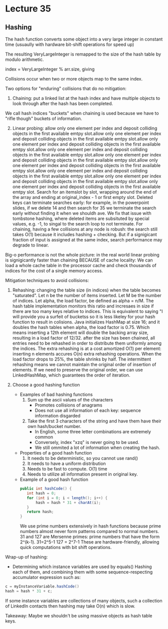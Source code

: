 # Lecture 35

## Hashing

The hash function converts some object into a very large integer in constant time (usuaully with hardware bit-shift operations for speed up)

The resulting VeryLargeInteger is remapped to the size of the hash table by modulo arithmetic.

index = VeryLargeInteger % arr.size, giving

Collisions occur when two or more objects map to the same index.

Two options for "enduring" collisions that do no mitigation:

1. Chaining: put a linked list at the hash index and have multiple objects to look through after the hash has been completed.

We call hash indices "buckets" when chaining is used because we have to "rifle though" buckets of information.

2. Linear probing: allow only one element per index and deposit colliding objects in the first available emtpy slot.allow only one element per index and deposit colliding objects in the first available emtpy slot.allow only one element per index and deposit colliding objects in the first available emtpy slot.allow only one element per index and deposit colliding objects in the first available emtpy slot.allow only one element per index and deposit colliding objects in the first available emtpy slot.allow only one element per index and deposit colliding objects in the first available emtpy slot.allow only one element per index and deposit colliding objects in the first available emtpy slot.allow only one element per index and deposit colliding objects in the first available emtpy slot.allow only one element per index and deposit colliding objects in the first available emtpy slot. 
Search for an itemslot by slot, wrapping around the end of the array and ending at original_index - 1 or first empty slot.
Deleted keys can terminate searches early: for example, in the powerpoint slides, if we delete 14 and then search for 35 we terminate the search early without finding it when we shouldh ave.
We fix that issue with tombstone hashing, where deleted items are subsituted by special values, e.g. -1, to singal to the search loop to not terminate.
For chaining, having a few collisions at any node is robush: the search still takes O(1) because it includes hashing + checking.
But if a signigicant fraction of input is assigned at the same index, search performance may degrade to linear.

Big-o performance is not the whole picture: in the real world linear probing is signigicantly faster than chaining BECAUSE of cache locality:
We can load a whole cache table in the processor cache and check thousands of indices for the cost of a single memory access.

Mitigation techniques to avoid collisions:

1. Rehashing: changing the table size (in indices) when the table becomes "saturated".
Let n be the number of items inserted.
Let M be the number of indices.
Let alpha, the load factor, be defined as alpha = n/M.
The hash table implementation monitors this ratio and incresaes in size if there are too many keys relative to indices.
This is equivalent to saying "I will provide you a surfeit of bucketss so it is less likeley for your hash function to result in colisions.
Java initializes HashMap at size 16; and it doubles the hash tables when alpha, the load factor is 0.75.
Which means inserting a 12th element will double the backing array size, resulting in a load factor of 12/32.
after the size has been chained, all entries need to be rehashed in order to distribute them uniformly among the indices.
The extra rehashing is at a cost amortized O(1) per element: inserting n elements accures O(n) extra rehashing operations.
When the load factor drops to 25%, the table shrinks by half.
The intermittent rehashing means we cannot maintain the original order of insertion of elements.
If we need to preserve the original order, we can use LinkedHashMap, which guarantees the order of iteration.

2. Choose a good hashing function
    * Examples of bad hashing functions
        1. Sum up the ascii values of the characters
            * Promotes collisions of anagrams
            * Does not use all information of each key: sequence information disgarded
        2. Take the first 3 characters of the string and have them have their own hash/bucket number.
            * In English, some three letter combinations are extremely common
            * Conversely, index "xzq" is never going to be used.
            * We still ommited a lot of information when creating the hash.
    * Properties of a good hash function
        1. It needs to be deterministic, so you cannot use rand()
        2. It needs to have a uniform distribution
        3. Needs to be fast to compute. O(1) time
        4. Needs to utilize all information present in original key.
    * Example of a good hash function
         ```java
        public int hashCode() {
            int hash = 0;
            for (int i = 0; i < length(); i++) {
                hash = hash * 31 + charAt(i);
            }
            return hash;
        }
        ```
        We use prime numbers extensively in hash functions because prime numbers almost never form patterns compared to normal numbers.
        31 and 127 are Mersenne primes: prime numbers that have the form 2^(k-1). 31=2^5-1 127 = 2^7-1
        These are hardware-friendly, allowing quick computations with bit shift operations.

Wrap-up of hashing:
* Determining which instance variables are used by equals() Hashing each of them, and combining them with some sequence-respecting accumulator expression such as:

```java
c = myInstanceVariable.hashCode()
hash = hash * 31 + c;
```

If some instance variables are collections of many objects, such a collection of LinkedIn contacts then hashing may take O(n) which is slow.

Takeaway: Maybe we shouldn't be using massive objects as hash table keys.
